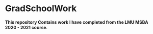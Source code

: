 # GradSchoolWork

#### This repository Contains work I have completed from the LMU MSBA 2020 - 2021 course.
